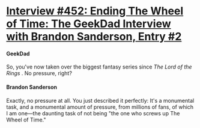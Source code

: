 # [Interview #452: Ending The Wheel of Time: The GeekDad Interview with Brandon Sanderson, Entry #2](https://www.theoryland.com/intvmain.php?i=452#2)

#### GeekDad

So, you've now taken over the biggest fantasy series since
*The Lord of the Rings*
. No pressure, right?

#### Brandon Sanderson

Exactly, no pressure at all. You just described it perfectly: It's a monumental task, and a monumental amount of pressure, from millions of fans, of which I am one—the daunting task of not being "the one who screws up The Wheel of Time."


